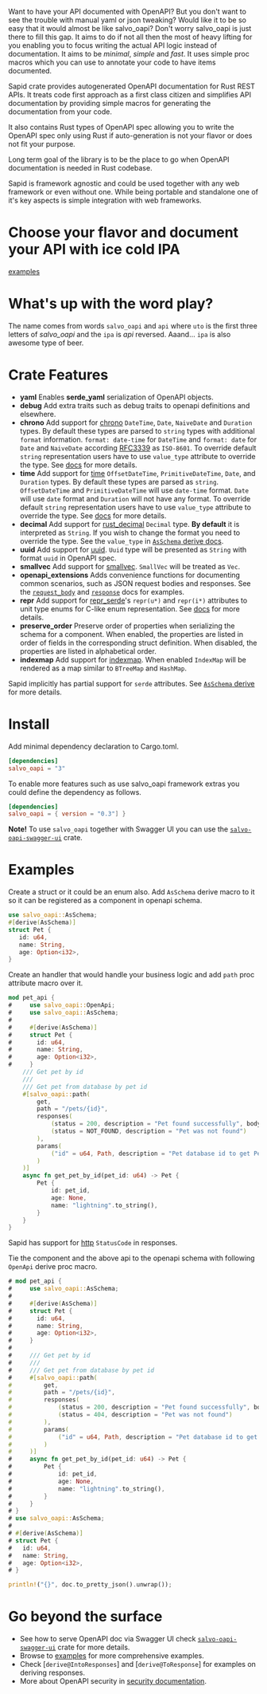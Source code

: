 Want to have your API documented with OpenAPI? But you don't want to see the
trouble with manual yaml or json tweaking? Would like it to be so easy that it would almost
be like salvo_oapi? Don't worry salvo_oapi is just there to fill this gap. It aims to do if not all then
the most of heavy lifting for you enabling you to focus writing the actual API logic instead of
documentation. It aims to be *minimal*, *simple* and *fast*. It uses simple proc macros which
you can use to annotate your code to have items documented.

Sapid crate provides autogenerated OpenAPI documentation for Rust REST APIs. It treats
code first approach as a first class citizen and simplifies API documentation by providing
simple macros for generating the documentation from your code.

It also contains Rust types of OpenAPI spec allowing you to write the OpenAPI spec only using
Rust if auto-generation is not your flavor or does not fit your purpose.

Long term goal of the library is to be the place to go when OpenAPI documentation is needed in Rust
codebase.

Sapid is framework agnostic and could be used together with any web framework or even without one. While
being portable and standalone one of it's key aspects is simple integration with web frameworks.

# Choose your flavor and document your API with ice cold IPA

[examples](https://github.com/salvo-rs/salvo_oapi/tree/master/examples)

# What's up with the word play?

The name comes from words `salvo_oapi` and `api` where `uto` is the first three letters of _salvo_oapi_
and the `ipa` is _api_ reversed. Aaand... `ipa` is also awesome type of beer.

# Crate Features

* **yaml** Enables **serde_yaml** serialization of OpenAPI objects.
* **debug** Add extra traits such as debug traits to openapi definitions and elsewhere.
* **chrono** Add support for [chrono](https://crates.io/crates/chrono) `DateTime`, `Date`, `NaiveDate` and `Duration`
  types. By default these types are parsed to `string` types with additional `format` information.
  `format: date-time` for `DateTime` and `format: date` for `Date` and `NaiveDate` according
  [RFC3339](https://xml2rfc.ietf.org/public/rfc/html/rfc3339.html#anchor14) as `ISO-8601`. To
  override default `string` representation users have to use `value_type` attribute to override the type.
  See [docs](https://docs.rs/salvo_oapi/latest/salvo_oapi/derive.AsSchema.html) for more details.
* **time** Add support for [time](https://crates.io/crates/time) `OffsetDateTime`, `PrimitiveDateTime`, `Date`, and `Duration` types.
  By default these types are parsed as `string`. `OffsetDateTime` and `PrimitiveDateTime` will use `date-time` format. `Date` will use
  `date` format and `Duration` will not have any format. To override default `string` representation users have to use `value_type` attribute
  to override the type. See [docs](https://docs.rs/salvo_oapi/latest/salvo_oapi/derive.AsSchema.html) for more details.
* **decimal** Add support for [rust_decimal](https://crates.io/crates/rust_decimal) `Decimal` type. **By default**
  it is interpreted as `String`. If you wish to change the format you need to override the type.
  See the `value_type` in [`AsSchema` derive docs][to_schema_derive].
* **uuid** Add support for [uuid](https://github.com/uuid-rs/uuid). `Uuid` type will be presented as `String` with
  format `uuid` in OpenAPI spec.
* **smallvec** Add support for [smallvec](https://crates.io/crates/smallvec). `SmallVec` will be treated as `Vec`.
* **openapi_extensions** Adds convenience functions for documenting common scenarios, such as JSON request bodies and responses.
  See the [`request_body`](https://docs.rs/salvo_oapi/latest/salvo_oapi/openapi/request_body/index.html) and
  [`response`](https://docs.rs/salvo_oapi/latest/salvo_oapi/openapi/response/index.html) docs for examples.
* **repr** Add support for [repr_serde](https://github.com/dtolnay/serde-repr)'s `repr(u*)` and `repr(i*)` attributes to unit type enums for
  C-like enum representation. See [docs](https://docs.rs/salvo_oapi/latest/salvo_oapi/derive.AsSchema.html) for more details.
* **preserve_order** Preserve order of properties when serializing the schema for a component.
  When enabled, the properties are listed in order of fields in the corresponding struct definition.
  When disabled, the properties are listed in alphabetical order.
* **indexmap** Add support for [indexmap](https://crates.io/crates/indexmap). When enabled `IndexMap` will be rendered as a map similar to
  `BTreeMap` and `HashMap`.

Sapid implicitly has partial support for `serde` attributes. See [`AsSchema` derive][serde] for more details.

# Install

Add minimal dependency declaration to Cargo.toml.
```toml
[dependencies]
salvo_oapi = "3"
```

To enable more features such as use salvo_oapi framework extras you could define the
dependency as follows.
```toml
[dependencies]
salvo_oapi = { version = "0.3"] }
```

**Note!** To use `salvo_oapi` together with Swagger UI you can use the [`salvo-oapi-swagger-ui`][salvo_oapi_swagger] crate.

[salvo_oapi_swagger]: <https://docs.rs/salvo-oapi-swagger-ui/>

# Examples

Create a struct or it could be an enum also. Add `AsSchema` derive macro to it so it can be registered
as a component in openapi schema.
```rust
use salvo_oapi::AsSchema;
#[derive(AsSchema)]
struct Pet {
   id: u64,
   name: String,
   age: Option<i32>,
}
```

Create an handler that would handle your business logic and add `path` proc attribute macro over it.
```rust
mod pet_api {
#     use salvo_oapi::OpenApi;
#     use salvo_oapi::AsSchema;
#
#     #[derive(AsSchema)]
#     struct Pet {
#       id: u64,
#       name: String,
#       age: Option<i32>,
#     }
    /// Get pet by id
    ///
    /// Get pet from database by pet id
    #[salvo_oapi::path(
        get,
        path = "/pets/{id}",
        responses(
            (status = 200, description = "Pet found successfully", body = Pet),
            (status = NOT_FOUND, description = "Pet was not found")
        ),
        params(
            ("id" = u64, Path, description = "Pet database id to get Pet for"),
        )
    )]
    async fn get_pet_by_id(pet_id: u64) -> Pet {
        Pet {
            id: pet_id,
            age: None,
            name: "lightning".to_string(),
        }
    }
}
```
Sapid has support for [http](https://crates.io/crates/http) `StatusCode` in responses.

Tie the component and the above api to the openapi schema with following `OpenApi` derive proc macro.
```rust
# mod pet_api {
#     use salvo_oapi::AsSchema;
#
#     #[derive(AsSchema)]
#     struct Pet {
#       id: u64,
#       name: String,
#       age: Option<i32>,
#     }
#
#     /// Get pet by id
#     ///
#     /// Get pet from database by pet id
#     #[salvo_oapi::path(
#         get,
#         path = "/pets/{id}",
#         responses(
#             (status = 200, description = "Pet found successfully", body = Pet),
#             (status = 404, description = "Pet was not found")
#         ),
#         params(
#             ("id" = u64, Path, description = "Pet database id to get Pet for"),
#         )
#     )]
#     async fn get_pet_by_id(pet_id: u64) -> Pet {
#         Pet {
#             id: pet_id,
#             age: None,
#             name: "lightning".to_string(),
#         }
#     }
# }
# use salvo_oapi::AsSchema;
#
# #[derive(AsSchema)]
# struct Pet {
#   id: u64,
#   name: String,
#   age: Option<i32>,
# }

println!("{}", doc.to_pretty_json().unwrap());
```

# Go beyond the surface

* See how to serve OpenAPI doc via Swagger UI check [`salvo-oapi-swagger-ui`][salvo_oapi_swagger] crate for more details.
* Browse to [examples](https://github.com/juhaku/salvo_oapi/tree/master/examples) for more comprehensive examples.
* Check [`derive@IntoResponses`] and [`derive@ToResponse`] for examples on deriving responses.
* More about OpenAPI security in [security documentation][security].

[path]: attr.path.html
[serde]: derive.AsSchema.html#partial-serde-attributes-support

[security]: openapi/security/index.html
[to_schema_derive]: derive.AsSchema.html
